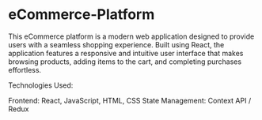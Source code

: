 # eCommerce-Platform
This eCommerce platform is a modern web application designed to provide users with a seamless shopping experience. Built using React, the application features a responsive and intuitive user interface that makes browsing products, adding items to the cart, and completing purchases effortless.

Technologies Used:

Frontend: React, JavaScript, HTML, CSS
State Management: Context API / Redux
